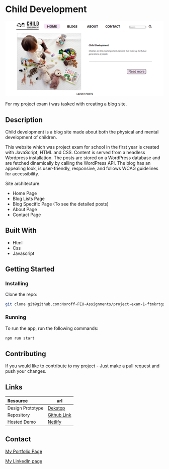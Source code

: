 # Child Development

![ChildDevelopment](https://github.com/Noroff-FEU-Assignments/project-exam-1-ftmkrtgz/blob/main/images/project-exam1.png)

For my project exam i was tasked with creating a blog site.

## Description

Child development is a blog site made about both the physical and mental development of children.

This website which was project exam for school in the first year is created with JavaScript, HTML and CSS. Content is served from a headless Wordpress installation. The posts are stored on a WordPress database and are fetched dinamically by calling the WordPress API. The blog has an appealing look, is user-friendly, responsive, and follows WCAG guidelines for accessibility.

Site architecture:

- Home Page
- Blog Lists Page
- Blog Specific Page (To see the detailed posts)
- About Page
- Contact Page

## Built With

- Html
- Css
- Javascript

## Getting Started

### Installing

Clone the repo:

```bash
git clone git@github.com:Noroff-FEU-Assignments/project-exam-1-ftmkrtgz.git
```

### Running

To run the app, run the following commands:

```bash
npm run start
```

## Contributing

If you would like to contribute to my project - Just make a pull request and push your changes.

## Links

| Resource         | url                                                                                                                                                                                                                                                                                                                                                                                                |
| :--------------- | --------------------------------------------------------------------------------------------------------------------------------------------------------------------------------------------------------------------------------------------------------------------------------------------------------------------------------------------------------------------------------------------------
| Design Prototype | [Dekstop](https://www.figma.com/proto/OAuRRuv0z0l2YxXzfhSqck/project-exam-1-ftmkrtgz?node-id=3-17&node-type=frame&t=Cma7LFVVcwBIspp4-1&scaling=scale-down-width&content-scaling=fixed&page-id=0%3A1&starting-point-node-id=74%3A89)|
| Repository       | [Github Link](https://github.com/Noroff-FEU-Assignments/project-exam-1-ftmkrtgz)                                                                                                                                                                                                                                                                                                                                      |
| Hosted Demo      | [Netlify](https://childevelopment.netlify.app/)           |



## Contact

[My Portfolio Page](https://fatma-krtgz.netlify.app/)

[My LinkedIn page](https://www.linkedin.com/in/fatma-kurtgözü-5693aa288)
